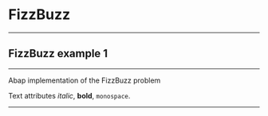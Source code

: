 
FizzBuzz
=======

---
## FizzBuzz example 1 ######
---

Abap implementation of the FizzBuzz problem

Text attributes _italic_, 
**bold**, `monospace`.

---

